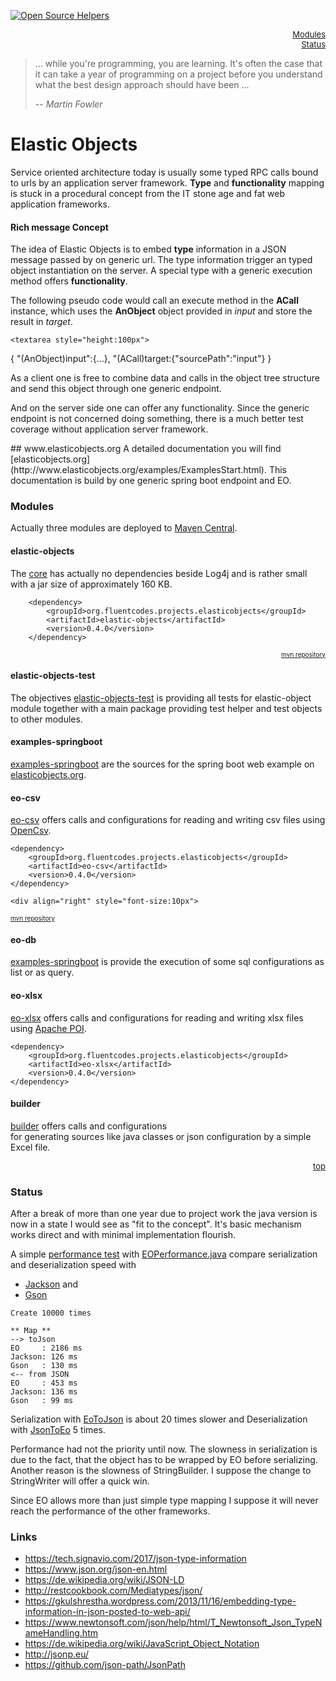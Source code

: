 [![Open Source Helpers](https://www.codetriage.com/fluentcodes/elasticobjects/badges/users.svg)](https://www.codetriage.com/fluentcodes/elasticobjects)
<div align="right" clear="left">
<a name="page"/>
<font size="2">
<a href="#modules">Modules</a><br>
<a href="#status">Status</a><br>
</font>
</div>

>... while you're programming, you are learning. It's often the case that it can take a year of programming on a project before you understand what the best design approach should have been ...
>
> -- <cite>Martin Fowler</cite>

# Elastic Objects
<p>
Service oriented architecture today is usually some typed RPC calls bound to urls by
    an application server framework. <b>Type</b> and <b>functionality</b> mapping
    is stuck in a procedural concept
    from the IT stone age and fat web application frameworks.
</p>
<h4>Rich message Concept</h4>
<p>
    The idea of Elastic Objects is to embed <b>type</b> information in a JSON message
    passed by on generic url. The type
    information trigger an typed object instantiation on the server. A special type with a
    generic execution method offers <b>functionality</b>.
</p>
<p>
    The following pseudo code would call an execute method in the <b>ACall</b> instance,
    which uses the <b>AnObject</b> object provided in <i>input</i> and store the result in <i>target</i>.

    <textarea style="height:100px">
{
    "(AnObject)input":{...},
    "(ACall)target:{"sourcePath":"input"}
}
    </textarea>
</p>
<p>
    As a client one is free to combine data and calls in the object tree structure and send
    this object through one generic endpoint.
</p>
<p>
    And on the server side one can offer any functionality. Since the generic endpoint
    is not concerned doing something,
    there is a much better test coverage without application server framework.
</p>
## www.elasticobjects.org
A detailed documentation you will find
[elasticobjects.org](http://www.elasticobjects.org/examples/ExamplesStart.html).
This documentation is build by one generic spring boot endpoint and EO.

### Modules
Actually three modules are deployed to [Maven Central](https://mvnrepository.com/artifact/org.fluentcodes.projects.elasticobjects).

#### elastic-objects
The [core](https://github.com/fluentcodes/elasticobjects/tree/master/elastic-objects) has actually no dependencies beside Log4j and is rather small with a jar size of approximately 160 KB.
```
    <dependency>
        <groupId>org.fluentcodes.projects.elasticobjects</groupId>
        <artifactId>elastic-objects</artifactId>
        <version>0.4.0</version>
    </dependency>
```

<div align="right" style="font-size:10px">
<a href="https://mvnrepository.com/artifact/org.fluentcodes.projects.elasticobjects/elastic-objects">
<font size="1">mvn repository</font>
</a></div>

#### elastic-objects-test
The objectives [elastic-objects-test](https://github.com/fluentcodes/elasticobjects/tree/master/elastic-objects-test) is providing all tests for elastic-object module together with a main package providing test helper and test objects to other modules.

#### examples-springboot
[examples-springboot](https://github.com/fluentcodes/elasticobjects/tree/master/examples-springboot)
are the sources for the spring boot web example on
[elasticobjects.org](elasticobjects.org).

#### eo-csv
[eo-csv](https://github.com/fluentcodes/elasticobjects/tree/master/eo-csv) offers calls and configurations for reading and writing csv files using [OpenCsv](https://mvnrepository.com/artifact/com.opencsv/opencsv).


    <dependency>
        <groupId>org.fluentcodes.projects.elasticobjects</groupId>
        <artifactId>eo-csv</artifactId>
        <version>0.4.0</version>
    </dependency>
    
    <div align="right" style="font-size:10px">
<a href="https://mvnrepository.com/artifact/org.fluentcodes.projects.elasticobjects/eo-csv">
<font size="1">mvn repository</font>
</a></div>

#### eo-db
[examples-springboot](https://github.com/fluentcodes/elasticobjects/tree/master/eo-db)
is provide the execution of some sql configurations as list or as query.

#### eo-xlsx
[eo-xlsx](https://github.com/fluentcodes/elasticobjects/tree/master/eo-xlsx) offers calls and configurations for reading and writing xlsx files using [Apache POI](https://mvnrepository.com/artifact/org.apache.poi/poi).


    <dependency>
        <groupId>org.fluentcodes.projects.elasticobjects</groupId>
        <artifactId>eo-xlsx</artifactId>
        <version>0.4.0</version>
    </dependency>

#### builder
[builder](https://github.com/fluentcodes/elasticobjects/tree/master/eo-xlsx) offers calls and configurations  
for generating sources like java classes or json configuration by a simple Excel file.

<div align="right" style="font-size:10px"><a href="#page"><font size="2">top</font></a></div>

### Status
After a break of more than one year due to project work the java version is now in a state I would see as "fit to the concept". It's basic mechanism works direct and with minimal implementation flourish.

A simple [performance test](https://github.com/fluentcodes/elasticobjects/blob/fdab76ad2e593e4a4e5cf012986cc7852d6dfd8c/elastic-objects-test/src/test/resources/performance-Sun%20Aug%2016%2010:05:28%20CEST%202020.info) with [EOPerformance.java](https://github.com/fluentcodes/elasticobjects/blob/master/elastic-objects-test/src/test/java/org/fluentcodes/projects/elasticobjects/performance/EOPerformance.java) compare serialization and deserialization speed with
* [Jackson](https://github.com/FasterXML/jackson) and
* [Gson](https://github.com/google/gson)

```
Create 10000 times

** Map **
--> toJson
EO     : 2186 ms
Jackson: 126 ms
Gson   : 130 ms
<-- from JSON
EO     : 453 ms
Jackson: 136 ms
Gson   : 99 ms

```

Serialization with [EoToJson](https://github.com/fluentcodes/elasticobjects/blob/fdab76ad2e593e4a4e5cf012986cc7852d6dfd8c/elastic-objects/src/main/java/org/fluentcodes/projects/elasticobjects/EOToJSON.java) is about 20 times slower and Deserialization with [JsonToEo](https://github.com/fluentcodes/elasticobjects/blob/fdab76ad2e593e4a4e5cf012986cc7852d6dfd8c/elastic-objects/src/main/java/org/fluentcodes/projects/elasticobjects/JSONToEO.java) 5 times.

Performance had not the priority until now. The slowness in serialization is due to the fact, that the
object has to be wrapped by EO before serializing. Another reason is the slowness of StringBuilder. I suppose the change to StringWriter will offer a quick win.

Since EO allows more than just simple type mapping I suppose it will never reach the performance of the other frameworks.

### Links
* https://tech.signavio.com/2017/json-type-information
* https://www.json.org/json-en.html
* https://de.wikipedia.org/wiki/JSON-LD
* http://restcookbook.com/Mediatypes/json/
* https://gkulshrestha.wordpress.com/2013/11/16/embedding-type-information-in-json-posted-to-web-api/
* https://www.newtonsoft.com/json/help/html/T_Newtonsoft_Json_TypeNameHandling.htm
* https://de.wikipedia.org/wiki/JavaScript_Object_Notation
* http://jsonp.eu/
* https://github.com/json-path/JsonPath